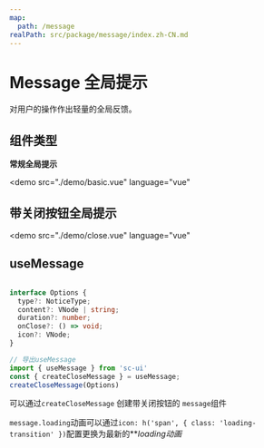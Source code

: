 ```yaml
---
map:
  path: /message
realPath: src/package/message/index.zh-CN.md
---
```


# Message 全局提示

对用户的操作作出轻量的全局反馈。

## 组件类型

**常规全局提示**

<demo src="./demo/basic.vue"
  language="vue"
  >
</demo>

## 带关闭按钮全局提示

<demo src="./demo/close.vue"
  language="vue"
  >
</demo>

## useMessage

```ts

interface Options {
  type?: NoticeType;
  content?: VNode | string;
  duration?: number;
  onClose?: () => void;
  icon?: VNode;
}

// 导出useMessage
import { useMessage } from 'sc-ui'
const { createCloseMessage } = useMessage;
createCloseMessage(Options)
```

可以通过`createCloseMessage` 创建带关闭按钮的 `message`组件

`message.loading`动画可以通过`icon: h('span', { class: 'loading-transition' })`配置更换为最新的***loading动画*
